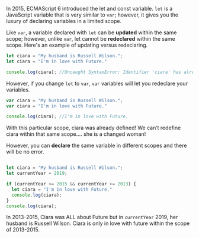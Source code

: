 In 2015, ECMAScript 6 introduced the let and const variable. `let` is a JavaScript variable that is very similar to `var`; however, it gives you the luxury of declaring variables in a limited scope. 

Like `var`, a variable declared with `let` can be <strong>updated</strong> within the same scope; however, unlike `var`, let cannot be <strong>redeclared</strong> within the same scope. Here's an example of updating versus redeclaring.

```JavaScript
let ciara = "My husband is Russell Wilson.";
let ciara = "I'm in love with Future."

console.log(ciara); //Uncaught SyntaxError: Identifier 'ciara' has already been declared
```

However, if you change `let` to `var`, `var` variables will let you redeclare your variables.

```JavaScript
var ciara = "My husband is Russell Wilson.";
var ciara = "I'm in love with Future." 

console.log(ciara); //I'm in love with Future.
```

With this particular scope, ciara was already defined! We can’t redefine ciara within that same scope…. she is a changed woman!


However, you can <strong>declare</strong> the same variable in different scopes and there will be no error.

``` JavaScript

let ciara = "My husband is Russell Wilson.";
let currentYear = 2019;

if (currentYear <= 2015 && currentYear >= 2013) {
  let ciara = "I'm in love with Future."
  console.log(ciara);
}
console.log(ciara);
```

In 2013-2015, Ciara was ALL about Future but in `currentYear` 2019, her husband is Russell Wilson. Ciara is only in love with future within the scope of 2013-2015.
